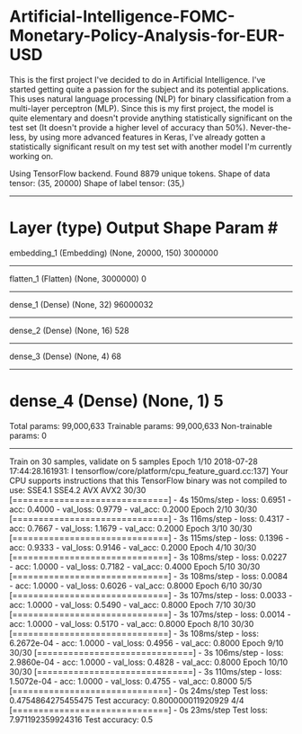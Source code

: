 # Artificial-Intelligence-FOMC-Monetary-Policy-Analysis-for-EUR-USD

This is the first project I've decided to do in Artificial Intelligence. I've started getting quite a passion for the subject and its potential applications. This uses natural language processing (NLP) for binary classification from a multi-layer perceptron (MLP). Since this is my first project, the model is quite elementary and doesn't provide anything statistically significant on the test set (It doesn't provide a higher level of accuracy than 50%). Never-the-less, by using more advanced features in Keras, I've already gotten a statistically significant result on my test set with another model I'm currently working on.


Using TensorFlow backend.
Found 8879 unique tokens.
Shape of data tensor: (35, 20000)
Shape of label tensor: (35,)
_________________________________________________________________
Layer (type)                 Output Shape              Param #   
=================================================================
embedding_1 (Embedding)      (None, 20000, 150)        3000000   
_________________________________________________________________
flatten_1 (Flatten)          (None, 3000000)           0         
_________________________________________________________________
dense_1 (Dense)              (None, 32)                96000032  
_________________________________________________________________
dense_2 (Dense)              (None, 16)                528       
_________________________________________________________________
dense_3 (Dense)              (None, 4)                 68        
_________________________________________________________________
dense_4 (Dense)              (None, 1)                 5         
=================================================================
Total params: 99,000,633
Trainable params: 99,000,633
Non-trainable params: 0
_________________________________________________________________
Train on 30 samples, validate on 5 samples
Epoch 1/10
2018-07-28 17:44:28.161931: I tensorflow/core/platform/cpu_feature_guard.cc:137] Your CPU supports instructions that this TensorFlow binary was not compiled to use: SSE4.1 SSE4.2 AVX AVX2
30/30 [==============================] - 4s 150ms/step - loss: 0.6951 - acc: 0.4000 - val_loss: 0.9779 - val_acc: 0.2000
Epoch 2/10
30/30 [==============================] - 3s 116ms/step - loss: 0.4317 - acc: 0.7667 - val_loss: 1.1679 - val_acc: 0.2000
Epoch 3/10
30/30 [==============================] - 3s 115ms/step - loss: 0.1396 - acc: 0.9333 - val_loss: 0.9146 - val_acc: 0.2000
Epoch 4/10
30/30 [==============================] - 3s 108ms/step - loss: 0.0227 - acc: 1.0000 - val_loss: 0.7182 - val_acc: 0.4000
Epoch 5/10
30/30 [==============================] - 3s 108ms/step - loss: 0.0084 - acc: 1.0000 - val_loss: 0.6026 - val_acc: 0.8000
Epoch 6/10
30/30 [==============================] - 3s 107ms/step - loss: 0.0033 - acc: 1.0000 - val_loss: 0.5490 - val_acc: 0.8000
Epoch 7/10
30/30 [==============================] - 3s 107ms/step - loss: 0.0014 - acc: 1.0000 - val_loss: 0.5170 - val_acc: 0.8000
Epoch 8/10
30/30 [==============================] - 3s 108ms/step - loss: 6.2672e-04 - acc: 1.0000 - val_loss: 0.4956 - val_acc: 0.8000
Epoch 9/10
30/30 [==============================] - 3s 106ms/step - loss: 2.9860e-04 - acc: 1.0000 - val_loss: 0.4828 - val_acc: 0.8000
Epoch 10/10
30/30 [==============================] - 3s 110ms/step - loss: 1.5072e-04 - acc: 1.0000 - val_loss: 0.4755 - val_acc: 0.8000
5/5 [==============================] - 0s 24ms/step
Test loss: 0.4754864275455475
Test accuracy: 0.800000011920929
4/4 [==============================] - 0s 23ms/step
Test loss: 7.971192359924316
Test accuracy: 0.5

